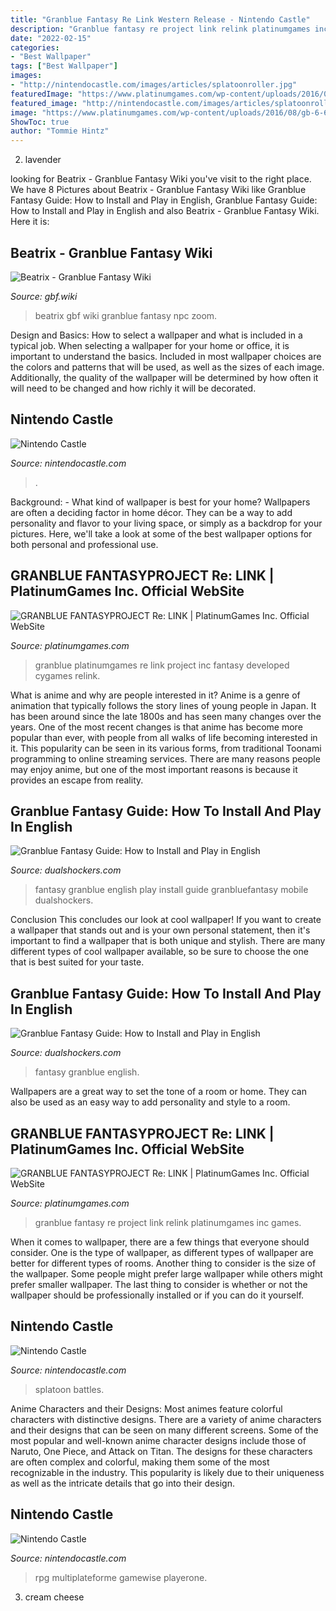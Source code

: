 ```yaml
---
title: "Granblue Fantasy Re Link Western Release - Nintendo Castle"
description: "Granblue fantasy re project link relink platinumgames inc games"
date: "2022-02-15"
categories:
- "Best Wallpaper"
tags: ["Best Wallpaper"]
images:
- "http://nintendocastle.com/images/articles/splatoonroller.jpg"
featuredImage: "https://www.platinumgames.com/wp-content/uploads/2016/08/gb-6-660x370.jpg"
featured_image: "http://nintendocastle.com/images/articles/splatoonroller.jpg"
image: "https://www.platinumgames.com/wp-content/uploads/2016/08/gb-6-660x370.jpg"
ShowToc: true
author: "Tommie Hintz"
---
```



2. lavender 

	

		
looking for Beatrix - Granblue Fantasy Wiki you've visit to the right place. We have 8 Pictures about Beatrix - Granblue Fantasy Wiki like Granblue Fantasy Guide: How to Install and Play in English, Granblue Fantasy Guide: How to Install and Play in English and also Beatrix - Granblue Fantasy Wiki. Here it is:
		
    
## Beatrix - Granblue Fantasy Wiki

<img loading=lazy src="https://gbf.wiki/images/thumb/8/8c/Npc_zoom_3040070000_01.png/480px-Npc_zoom_3040070000_01.png" onerror="this.onerror=null;this.src='https://tse2.mm.bing.net/th?id=OIP.WbcwkV__fj7mm3n6EdHKHAHaGL&amp;pid=15.1';" alt="Beatrix - Granblue Fantasy Wiki">

_Source: gbf.wiki_

>beatrix gbf wiki granblue fantasy npc zoom. 

	

Design and Basics: How to select a wallpaper and what is included in a typical job.
When selecting a wallpaper for your home or office, it is important to understand the basics. Included in most wallpaper choices are the colors and patterns that will be used, as well as the sizes of each image. Additionally, the quality of the wallpaper will be determined by how often it will need to be changed and how richly it will be decorated.

    
## Nintendo Castle

<img loading=lazy src="http://www.nintendocastle.com/wp-content/uploads/2014/02/mariokart8europe.jpg" onerror="this.onerror=null;this.src='https://tse3.mm.bing.net/th?id=OIP.LbOShY5s7RQzC2VVIlhVrAAAAA&amp;pid=15.1';" alt="Nintendo Castle">

_Source: nintendocastle.com_

>. 

	

Background: - What kind of wallpaper is best for your home?
Wallpapers are often a deciding factor in home décor. They can be a way to add personality and flavor to your living space, or simply as a backdrop for your pictures. Here, we'll take a look at some of the best wallpaper options for both personal and professional use.

    
## GRANBLUE FANTASYPROJECT Re: LINK | PlatinumGames Inc. Official WebSite

<img loading=lazy src="https://www.platinumgames.com/wp-content/uploads/2016/08/gb-1-660x370.jpg" onerror="this.onerror=null;this.src='https://tse2.mm.bing.net/th?id=OIP.Y3SIcvSXr3E0y85Rtr1iKwHaEJ&amp;pid=15.1';" alt="GRANBLUE FANTASYPROJECT Re: LINK | PlatinumGames Inc. Official WebSite">

_Source: platinumgames.com_

>granblue platinumgames re link project inc fantasy developed cygames relink. 

	

What is anime and why are people interested in it?
Anime is a genre of animation that typically follows the story lines of young people in Japan. It has been around since the late 1800s and has seen many changes over the years. One of the most recent changes is that anime has become more popular than ever, with people from all walks of life becoming interested in it. This popularity can be seen in its various forms, from traditional Toonami programming to online streaming services. There are many reasons people may enjoy anime, but one of the most important reasons is because it provides an escape from reality.

    
## Granblue Fantasy Guide: How To Install And Play In English

<img loading=lazy src="https://cdn4.dualshockers.com/wp-content/uploads/2017/09/GranblueFantasy.jpg" onerror="this.onerror=null;this.src='https://tse4.mm.bing.net/th?id=OIP.5fQeWFNoSrCohie3iAj3jwHaEZ&amp;pid=15.1';" alt="Granblue Fantasy Guide: How to Install and Play in English">

_Source: dualshockers.com_

>fantasy granblue english play install guide granbluefantasy mobile dualshockers. 

	

Conclusion
This concludes our look at cool wallpaper! If you want to create a wallpaper that stands out and is your own personal statement, then it's important to find a wallpaper that is both unique and stylish. There are many different types of cool wallpaper available, so be sure to choose the one that is best suited for your taste.

    
## Granblue Fantasy Guide: How To Install And Play In English

<img loading=lazy src="https://cdn3.dualshockers.com/wp-content/uploads/2017/09/GranblueFantasy.jpg" onerror="this.onerror=null;this.src='https://tse1.mm.bing.net/th?id=OIP.Fgum6pEHrg9ueQ0-uDZewQHaEZ&amp;pid=15.1';" alt="Granblue Fantasy Guide: How to Install and Play in English">

_Source: dualshockers.com_

>fantasy granblue english. 

	

Wallpapers are a great way to set the tone of a room or home. They can also be used as an easy way to add personality and style to a room.

    
## GRANBLUE FANTASYPROJECT Re: LINK | PlatinumGames Inc. Official WebSite

<img loading=lazy src="https://www.platinumgames.com/wp-content/uploads/2016/08/gb-6-660x370.jpg" onerror="this.onerror=null;this.src='https://tse3.mm.bing.net/th?id=OIP.7EanSsVbaJmchZaasIfOzwHaEJ&amp;pid=15.1';" alt="GRANBLUE FANTASYPROJECT Re: LINK | PlatinumGames Inc. Official WebSite">

_Source: platinumgames.com_

>granblue fantasy re project link relink platinumgames inc games. 

	

When it comes to wallpaper, there are a few things that everyone should consider. One is the type of wallpaper, as different types of wallpaper are better for different types of rooms. Another thing to consider is the size of the wallpaper. Some people might prefer large wallpaper while others might prefer smaller wallpaper. The last thing to consider is whether or not the wallpaper should be professionally installed or if you can do it yourself.

    
## Nintendo Castle

<img loading=lazy src="http://nintendocastle.com/images/articles/splatoonroller.jpg" onerror="this.onerror=null;this.src='https://tse4.mm.bing.net/th?id=OIP.vjn5LlE8ZYoOAbHJD6_F0AHaEK&amp;pid=15.1';" alt="Nintendo Castle">

_Source: nintendocastle.com_

>splatoon battles. 

	

Anime Characters and their Designs: Most animes feature colorful characters with distinctive designs.
There are a variety of anime characters and their designs that can be seen on many different screens. Some of the most popular and well-known anime character designs include those of Naruto, One Piece, and Attack on Titan. The designs for these characters are often complex and colorful, making them some of the most recognizable in the industry. This popularity is likely due to their uniqueness as well as the intricate details that go into their design.

    
## Nintendo Castle

<img loading=lazy src="http://www.nintendocastle.com/wp-content/uploads/2014/09/soulsaga01.jpg" onerror="this.onerror=null;this.src='https://tse4.mm.bing.net/th?id=OIP.-26sWjgsotEFe0L43g2vdQHaDw&amp;pid=15.1';" alt="Nintendo Castle">

_Source: nintendocastle.com_

>rpg multiplateforme gamewise playerone. 

	

3. cream cheese 

